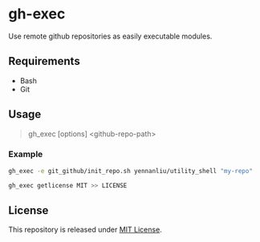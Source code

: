 # gh-exec

Use remote github repositories as easily executable modules.

## Requirements

- Bash
- Git

## Usage

> gh_exec [options] \<github-repo-path\>

### Example

```bash
gh_exec -e git_github/init_repo.sh yennanliu/utility_shell "my-repo"
```

```bash
gh_exec getlicense MIT >> LICENSE
```

## License

This repository is released under [MIT License](LICENSE).